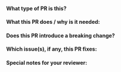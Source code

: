 <!--  Thanks for sending a pull request! Here are some tips for you:

1. If this is your first time, please read our contributor guidelines: 
2. If the PR is unfinished, mark it as such by prefixing its title with "WIP:" https://github.com/s0ders/go-semver-release/blob/main/CONTRIBUTING.md

-->

#### What type of PR is this?

<!--
Add one of the following kinds:
/kind fix
/kind feature
/kind refactor
/kind perf
/kind documentation
-->


#### What this PR does / why is it needed:

#### Does this PR introduce a breaking change?

#### Which issue(s), if any, this PR fixes:

#### Special notes for your reviewer:
